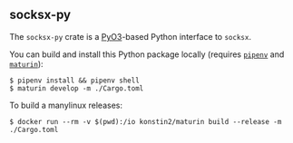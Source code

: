 ## socksx-py
The `socksx-py` crate is a [PyO3](https://github.com/PyO3/PyO3)-based Python interface to `socksx`.

You can build and install this Python package locally (requires [`pipenv`](https://github.com/pypa/pipenv) and [`maturin`](https://github.com/PyO3/maturin)):

```shell
$ pipenv install && pipenv shell
$ maturin develop -m ./Cargo.toml
```

To build a manylinux releases:

```shell
$ docker run --rm -v $(pwd):/io konstin2/maturin build --release -m ./Cargo.toml
```
